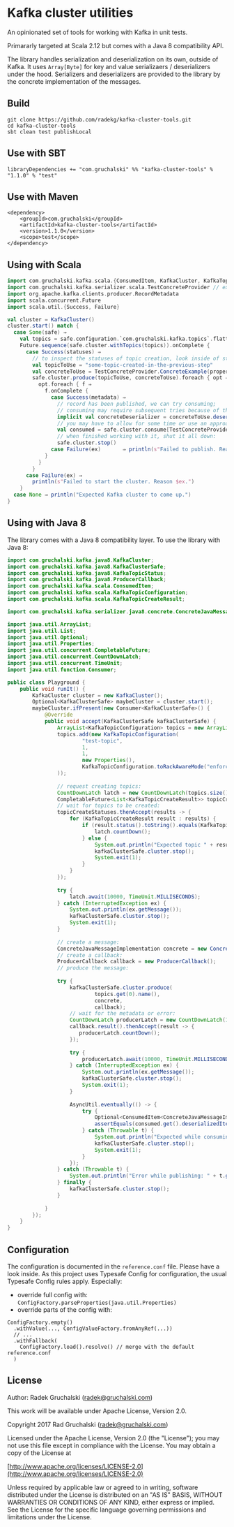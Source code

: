 # Kafka cluster utilities

An opinionated set of tools for working with Kafka in unit tests.  

Primararly targeted at Scala 2.12 but comes with a Java 8 compatibility API.  

The library handles serialization and deserialization on its own, outside of Kafka. It uses `Array[Byte]` for key
and value serializaers / deserializers under the hood. Serializers and deserializers are provided to the library
by the concrete implementation of the messages.

## Build

    git clone https://github.com/radekg/kafka-cluster-tools.git
    cd kafka-cluster-tools
    sbt clean test publishLocal
    
## Use with SBT

    libraryDependencies += "com.gruchalski" %% "kafka-cluster-tools" % "1.1.0" % "test"

## Use with Maven

    <dependency>
        <groupId>com.gruchalski</groupId>
        <artifactId>kafka-cluster-tools</artifactId>
        <version>1.1.0</version>
        <scope>test</scope>
    </dependency>

## Using with Scala

```scala
import com.gruchalski.kafka.scala.{ConsumedItem, KafkaCluster, KafkaTopicCreateResult, KafkaTopicStatus}
import com.gruchalski.kafka.serializer.scala.TestConcreteProvider // example in test
import org.apache.kafka.clients.producer.RecordMetadata
import scala.concurrent.Future
import scala.util.{Success, Failure}

val cluster = KafkaCluster()
cluster.start() match {
  case Some(safe) ⇒
    val topics = safe.configuration.`com.gruchalski.kafka.topics`.flatten
    Future.sequence(safe.cluster.withTopics(topics)).onComplete {
      case Success(statuses) ⇒
        // to inspect the statuses of topic creation, look inside of statuses
        val topicToUse = "some-topic-created-in-the-previous-step"
        val concreteToUse = TestConcreteProvider.ConcreteExample(property = "full kafka publish / consume test")
        safe.cluster.produce(topicToUse, concreteToUse).foreach { opt ⇒
          opt.foreach { f ⇒
            f.onComplete {
              case Success(metadata) ⇒
                // record has been published, we can try consuming;
                // consuming may require subsequent tries because of the async nature of Kafka:
                implicit val concreteDeserializer = concreteToUse.deserializer()
                // you may have to allow for some time or use an approach similar to scalatest Eventually:
                val consumed = safe.cluster.consume[TestConcreteProvider.ConcreteExample](topicToUse)
                // when finished working with it, shut it all down:
                safe.cluster.stop()
              case Failure(ex)       ⇒ println(s"Failed to publish. Reason: $ex.")
            }
          }
        }
      case Failure(ex) ⇒
        println(s"Failed to start the cluster. Reason $ex.")
    }
  case None ⇒ println("Expected Kafka cluster to come up.")
}
```

## Using with Java 8

The library comes with a Java 8 compatibility layer. To use the library with Java 8:

```java
import com.gruchalski.kafka.java8.KafkaCluster;
import com.gruchalski.kafka.java8.KafkaClusterSafe;
import com.gruchalski.kafka.java8.KafkaTopicStatus;
import com.gruchalski.kafka.java8.ProducerCallback;
import com.gruchalski.kafka.scala.ConsumedItem;
import com.gruchalski.kafka.scala.KafkaTopicConfiguration;
import com.gruchalski.kafka.scala.KafkaTopicCreateResult;

import com.gruchalski.kafka.serializer.java8.concrete.ConcreteJavaMessageImplementation; // in test

import java.util.ArrayList;
import java.util.List;
import java.util.Optional;
import java.util.Properties;
import java.util.concurrent.CompletableFuture;
import java.util.concurrent.CountDownLatch;
import java.util.concurrent.TimeUnit;
import java.util.function.Consumer;

public class Playground {
    public void runIt() {
        KafkaCluster cluster = new KafkaCluster();
        Optional<KafkaClusterSafe> maybeCluster = cluster.start();
        maybeCluster.ifPresent(new Consumer<KafkaClusterSafe>() {
            @Override
            public void accept(KafkaClusterSafe kafkaClusterSafe) {
                ArrayList<KafkaTopicConfiguration> topics = new ArrayList<>();
                topics.add(new KafkaTopicConfiguration(
                        "test-topic",
                        1,
                        1,
                        new Properties(),
                        KafkaTopicConfiguration.toRackAwareMode("enforced").get()
                ));
                
                // request creating topics:
                CountDownLatch latch = new CountDownLatch(topics.size());
                CompletableFuture<List<KafkaTopicCreateResult>> topicCreateStatuses = kafkaClusterSafe.cluster.withTopics(topics);
                // wait for topics to be created:
                topicCreateStatuses.thenAccept(results -> {
                    for (KafkaTopicCreateResult result : results) {
                        if (result.status().toString().equals(KafkaTopicStatus.Exists)) {
                            latch.countDown();
                        } else {
                            System.out.println("Expected topic " + result.topicConfig().name() + " to be created.");
                            kafkaClusterSafe.cluster.stop();
                            System.exit(1);
                        }
                    }
                });
                
                try {
                    latch.await(10000, TimeUnit.MILLISECONDS);
                } catch (InterruptedException ex) {
                    System.out.println(ex.getMessage());
                    kafkaClusterSafe.cluster.stop();
                    System.exit(1);
                }
                
                // create a message:
                ConcreteJavaMessageImplementation concrete = new ConcreteJavaMessageImplementation("unit-test-concrete");
                // create a callback:
                ProducerCallback callback = new ProducerCallback();
                // produce the message:
                
                try {
                    kafkaClusterSafe.cluster.produce(
                            topics.get(0).name(),
                            concrete,
                            callback);
                    // wait for the metadata or error:
                    CountDownLatch producerLatch = new CountDownLatch(1);
                    callback.result().thenAccept(result -> {
                       producerLatch.countDown();
                    });
                    
                    try {
                        producerLatch.await(10000, TimeUnit.MILLISECONDS);
                    } catch (InterruptedException ex) {
                        System.out.println(ex.getMessage());
                        kafkaClusterSafe.cluster.stop();
                        System.exit(1);
                    }
                    
                    AsyncUtil.eventually(() -> {
                        try {
                            Optional<ConsumedItem<ConcreteJavaMessageImplementation>> consumed = kafkaClusterSafe.cluster.consume(topics.get(0).name(), concrete.deserializer());
                            assertEquals(consumed.get().deserializedItem().property, concrete.property);
                        } catch (Throwable t) {
                            System.out.println("Expected while consuming: " + t.getMessage() + ".");
                            kafkaClusterSafe.cluster.stop();
                            System.exit(1);
                        }
                    });
                } catch (Throwable t) {
                    System.out.println("Error while publishing: " + t.getMessage() + ".");
                } finally {
                    kafkaClusterSafe.cluster.stop();
                }
                
            }
        });
    }
}
```

## Configuration

The configuration is documented in the `reference.conf` file. Please have a look inside. As this project uses
Typesafe Config for configuration, the usual Typesafe Config rules apply. Especially:

- override full config with: `ConfigFactory.parseProperties(java.util.Properties)`
- override parts of the config with:

```
ConfigFactory.empty()
  .withValue(..., ConfigValueFactory.fromAnyRef(...))
  // ...
  .withFallback(
    ConfigFactory.load().resolve() // merge with the default reference.conf
  )
```

## License

Author: Radek Gruchalski (radek@gruchalski.com)

This work will be available under Apache License, Version 2.0.

Copyright 2017 Rad Gruchalski (radek@gruchalski.com)

Licensed under the Apache License, Version 2.0 (the "License");
you may not use this file except in compliance with the License. You may obtain a copy of the License at

[http://www.apache.org/licenses/LICENSE-2.0](http://www.apache.org/licenses/LICENSE-2.0)

Unless required by applicable law or agreed to in writing, software distributed under the License is distributed on an
"AS IS" BASIS, WITHOUT WARRANTIES OR CONDITIONS OF ANY KIND, either express or implied. See the License for
the specific language governing permissions and limitations under the License.